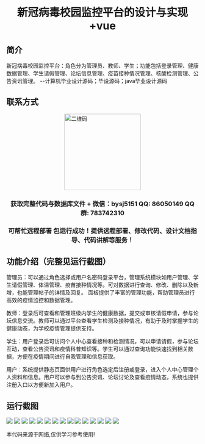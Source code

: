 <p><h1 align="center">新冠病毒校园监控平台的设计与实现+vue</h1></p>

## 简介
新冠病毒校园监控平台：角色分为管理员、教师、学生；功能包括登录管理、健康数据管理、学生请假管理、论坛信息管理、疫苗接种情况管理、核酸检测管理、公告资讯管理。    --计算机毕业设计源码；毕设源码；java毕业设计源码


## 联系方式
<img src="https://bs-1329754181.cos.ap-shanghai.myqcloud.com/wx.jpg" alt="二维码" style="display: block; margin: 0 auto;" width="200px">
<p><h3 align="center">获取完整代码与数据库文件 + 微信：bysj5151 QQ: 86050149 QQ群: 783742310</h3></p>
<p><h3 align="center">可帮忙远程部署 包运行成功！提供远程部署、修改代码、设计文档指导、代码讲解等服务！</h3></p>

## 功能介绍（完整见运行截图）
管理员：可以通过角色选择或用户名密码登录平台，管理系统模块如用户管理、学生请假管理、体温管理、疫苗接种情况等。可对数据进行查询、修改、删除以及新增，也能管理帖子的详情及回复。 面板提供了丰富的管理功能，帮助管理员进行高效的疫情监控和数据管理。

教师：登录后可查看和管理班级内学生的健康数据，提交或审核请假申请，参与论坛信息交流。教师可以通过平台查看学生检测及接种情况，有助于及时掌握学生的健康动态，为学校疫情管理提供支持。

学生：用户登录后可访问个人中心查看接种和检测情况，可以申请请假，参与论坛互动，查看公告资讯和疫情科普知识等。学生可以通过查询功能快速找到相关数据，方便在疫情期间进行自我管理和信息获取。

用户：系统提供静态页面供用户进行角色选定后注册或登录，进入个人中心管理个人资料和信息。用户可以参与到公告资讯、论坛讨论及查看疫情动态，系统也提供注册入口以方便新加入用户。


## 运行截图
![](https://bs-1329754181.cos.ap-shanghai.myqcloud.com/ssm/CovidCampusMonitoring/img/001.jpg)
![](https://bs-1329754181.cos.ap-shanghai.myqcloud.com/ssm/CovidCampusMonitoring/img/002.jpg)
![](https://bs-1329754181.cos.ap-shanghai.myqcloud.com/ssm/CovidCampusMonitoring/img/003.jpg)
![](https://bs-1329754181.cos.ap-shanghai.myqcloud.com/ssm/CovidCampusMonitoring/img/004.jpg)
![](https://bs-1329754181.cos.ap-shanghai.myqcloud.com/ssm/CovidCampusMonitoring/img/005.jpg)
![](https://bs-1329754181.cos.ap-shanghai.myqcloud.com/ssm/CovidCampusMonitoring/img/006.jpg)
![](https://bs-1329754181.cos.ap-shanghai.myqcloud.com/ssm/CovidCampusMonitoring/img/007.jpg)
![](https://bs-1329754181.cos.ap-shanghai.myqcloud.com/ssm/CovidCampusMonitoring/img/008.jpg)
![](https://bs-1329754181.cos.ap-shanghai.myqcloud.com/ssm/CovidCampusMonitoring/img/009.jpg)
![](https://bs-1329754181.cos.ap-shanghai.myqcloud.com/ssm/CovidCampusMonitoring/img/010.jpg)
![](https://bs-1329754181.cos.ap-shanghai.myqcloud.com/ssm/CovidCampusMonitoring/img/011.jpg)
![](https://bs-1329754181.cos.ap-shanghai.myqcloud.com/ssm/CovidCampusMonitoring/img/012.jpg)
![](https://bs-1329754181.cos.ap-shanghai.myqcloud.com/ssm/CovidCampusMonitoring/img/013.jpg)
![](https://bs-1329754181.cos.ap-shanghai.myqcloud.com/ssm/CovidCampusMonitoring/img/014.jpg)
![](https://bs-1329754181.cos.ap-shanghai.myqcloud.com/ssm/CovidCampusMonitoring/img/015.jpg)

<p>本代码来源于网络,仅供学习参考使用!</p>
